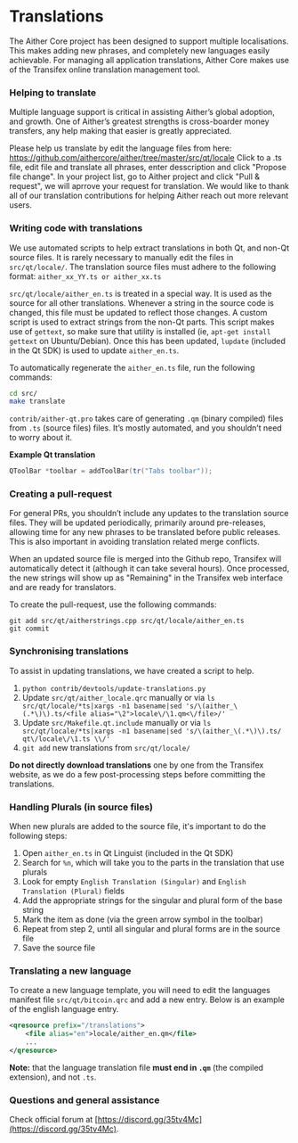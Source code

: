Translations
============

The Aither Core project has been designed to support multiple localisations. This makes adding new phrases, and completely new languages easily achievable. For managing all application translations, Aither Core makes use of the Transifex online translation management tool.

### Helping to translate

Multiple language support is critical in assisting Aither’s global adoption, and growth. One of Aither’s greatest strengths is cross-boarder money transfers, any help making that easier is greatly appreciated.

Please help us translate by edit the language files from here: https://github.com/aithercore/aither/tree/master/src/qt/locale
Click to a .ts file, edit file and translate all phrases, enter desscription and click "Propose file change".
In your project list, go to Aither project and click "Pull & request", we will aprrove your request for translation.
We would like to thank all of our translation contributions for helping Aither reach out more relevant users.

### Writing code with translations
We use automated scripts to help extract translations in both Qt, and non-Qt source files. It is rarely necessary to manually edit the files in `src/qt/locale/`. The translation source files must adhere to the following format:
`aither_xx_YY.ts or aither_xx.ts`

`src/qt/locale/aither_en.ts` is treated in a special way. It is used as the source for all other translations. Whenever a string in the source code is changed, this file must be updated to reflect those changes. A custom script is used to extract strings from the non-Qt parts. This script makes use of `gettext`, so make sure that utility is installed (ie, `apt-get install gettext` on Ubuntu/Debian). Once this has been updated, `lupdate` (included in the Qt SDK) is used to update `aither_en.ts`.

To automatically regenerate the `aither_en.ts` file, run the following commands:
```sh
cd src/
make translate
```

`contrib/aither-qt.pro` takes care of generating `.qm` (binary compiled) files from `.ts` (source files) files. It’s mostly automated, and you shouldn’t need to worry about it.

**Example Qt translation**
```cpp
QToolBar *toolbar = addToolBar(tr("Tabs toolbar"));
```

### Creating a pull-request
For general PRs, you shouldn’t include any updates to the translation source files. They will be updated periodically, primarily around pre-releases, allowing time for any new phrases to be translated before public releases. This is also important in avoiding translation related merge conflicts.

When an updated source file is merged into the Github repo, Transifex will automatically detect it (although it can take several hours). Once processed, the new strings will show up as "Remaining" in the Transifex web interface and are ready for translators.

To create the pull-request, use the following commands:
```
git add src/qt/aitherstrings.cpp src/qt/locale/aither_en.ts
git commit
```

### Synchronising translations
To assist in updating translations, we have created a script to help.

1. `python contrib/devtools/update-translations.py`
2. Update `src/qt/aither_locale.qrc` manually or via
   `ls src/qt/locale/*ts|xargs -n1 basename|sed 's/\(aither_\(.*\)\).ts/<file alias="\2">locale\/\1.qm<\/file>/'`
3. Update `src/Makefile.qt.include` manually or via
   `ls src/qt/locale/*ts|xargs -n1 basename|sed 's/\(aither_\(.*\)\).ts/  qt\/locale\/\1.ts \\/'`
4. `git add` new translations from `src/qt/locale/`

**Do not directly download translations** one by one from the Transifex website, as we do a few post-processing steps before committing the translations.

### Handling Plurals (in source files)
When new plurals are added to the source file, it's important to do the following steps:

1. Open `aither_en.ts` in Qt Linguist (included in the Qt SDK)
2. Search for `%n`, which will take you to the parts in the translation that use plurals
3. Look for empty `English Translation (Singular)` and `English Translation (Plural)` fields
4. Add the appropriate strings for the singular and plural form of the base string
5. Mark the item as done (via the green arrow symbol in the toolbar)
6. Repeat from step 2, until all singular and plural forms are in the source file
7. Save the source file

### Translating a new language
To create a new language template, you will need to edit the languages manifest file `src/qt/bitcoin.qrc` and add a new entry. Below is an example of the english language entry.

```xml
<qresource prefix="/translations">
    <file alias="en">locale/aither_en.qm</file>
    ...
</qresource>
```

**Note:** that the language translation file **must end in `.qm`** (the compiled extension), and not `.ts`.

### Questions and general assistance
Check official forum at [https://discord.gg/35tv4Mc](https://discord.gg/35tv4Mc).
